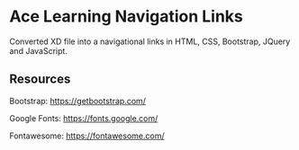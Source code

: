 # Ace Learning Navigation Links

Converted XD file into a navigational links in HTML, CSS, Bootstrap, JQuery and JavaScript.
## Resources

Bootstrap: https://getbootstrap.com/

Google Fonts: https://fonts.google.com/

Fontawesome: https://fontawesome.com/



